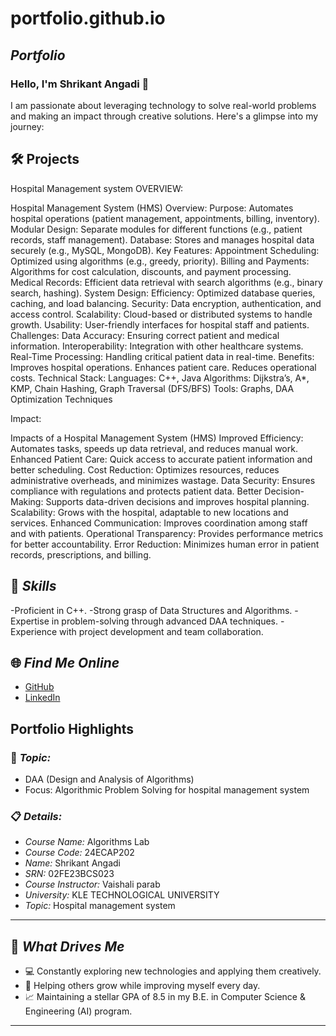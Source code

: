 # portfolio.github.io
## *Portfolio*

### Hello, I'm Shrikant Angadi 👋

I am passionate about leveraging technology to solve real-world problems and making an impact through creative solutions. 
Here's a glimpse into my journey:  


## 🛠 Projects
Hospital Management system
OVERVIEW:

Hospital Management System (HMS) Overview:
Purpose: Automates hospital operations (patient management, appointments, billing, inventory).
Modular Design: Separate modules for different functions (e.g., patient records, staff management).
Database: Stores and manages hospital data securely (e.g., MySQL, MongoDB).
Key Features:
Appointment Scheduling: Optimized using algorithms (e.g., greedy, priority).
Billing and Payments: Algorithms for cost calculation, discounts, and payment processing.
Medical Records: Efficient data retrieval with search algorithms (e.g., binary search, hashing).
System Design:
Efficiency: Optimized database queries, caching, and load balancing.
Security: Data encryption, authentication, and access control.
Scalability: Cloud-based or distributed systems to handle growth.
Usability: User-friendly interfaces for hospital staff and patients.
Challenges:
Data Accuracy: Ensuring correct patient and medical information.
Interoperability: Integration with other healthcare systems.
Real-Time Processing: Handling critical patient data in real-time.
Benefits:
Improves hospital operations.
Enhances patient care.
Reduces operational costs.
Technical Stack: Languages: C++, Java Algorithms: Dijkstra’s, A*, KMP, Chain Hashing, Graph Traversal (DFS/BFS) Tools: Graphs, DAA Optimization Techniques

Impact:

Impacts of a Hospital Management System (HMS)
Improved Efficiency: Automates tasks, speeds up data retrieval, and reduces manual work.
Enhanced Patient Care: Quick access to accurate patient information and better scheduling.
Cost Reduction: Optimizes resources, reduces administrative overheads, and minimizes wastage.
Data Security: Ensures compliance with regulations and protects patient data.
Better Decision-Making: Supports data-driven decisions and improves hospital planning.
Scalability: Grows with the hospital, adaptable to new locations and services.
Enhanced Communication: Improves coordination among staff and with patients.
Operational Transparency: Provides performance metrics for better accountability.
Error Reduction: Minimizes human error in patient records, prescriptions, and billing.

## 🚀 *Skills*  

-Proficient in C++.
-Strong grasp of Data Structures and Algorithms.
-Expertise in problem-solving through advanced DAA techniques.
-Experience with project development and team collaboration.

## 🌐 *Find Me Online*

- [GitHub](https://github.com/shri2233/hms.github.io/edit/main/README.md)
- [LinkedIn](https://www.linkedin.com/in/shrikant-angadi-angadi-4404352ab/)

## Portfolio Highlights

### 🎯 *Topic:* 

- DAA (Design and Analysis of Algorithms)  
- Focus: Algorithmic Problem Solving for hospital management system

### 📋 *Details:*

- *Course Name:* Algorithms Lab 
- *Course Code:* 24ECAP202  
- *Name:* Shrikant Angadi 
- *SRN:* 02FE23BCS023
- *Course Instructor:* Vaishali parab
- *University:* KLE TECHNOLOGICAL UNIVERSITY
- *Topic:* Hospital management system

---

## 🎨 *What Drives Me*  
- 💻 Constantly exploring new technologies and applying them creatively.  
- 🤝 Helping others grow while improving myself every day.  
- 📈 Maintaining a stellar GPA of 8.5 in my B.E. in Computer Science & Engineering (AI) program.  

---
